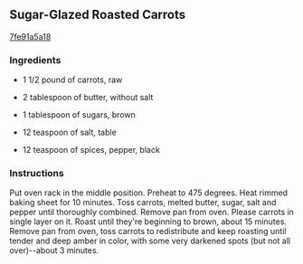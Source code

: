 ## Sugar-Glazed Roasted Carrots

[7fe91a5a18](http://www.food.com/recipe/sugar-glazed-roasted-carrots-494574)

### Ingredients

 - 1 1/2 pound of carrots, raw

 - 2 tablespoon of butter, without salt

 - 1 tablespoon of sugars, brown

 - 12 teaspoon of salt, table

 - 12 teaspoon of spices, pepper, black

### Instructions

Put oven rack in the middle position. Preheat to 475 degrees. Heat rimmed baking sheet for 10 minutes. Toss carrots, melted butter, sugar, salt and pepper until thoroughly combined. Remove pan from oven. Please carrots in single layer on it. Roast until they're beginning to brown, about 15 minutes. Remove pan from oven, toss carrots to redistribute and keep roasting until tender and deep amber in color, with some very darkened spots (but not all over)--about 3 minutes.